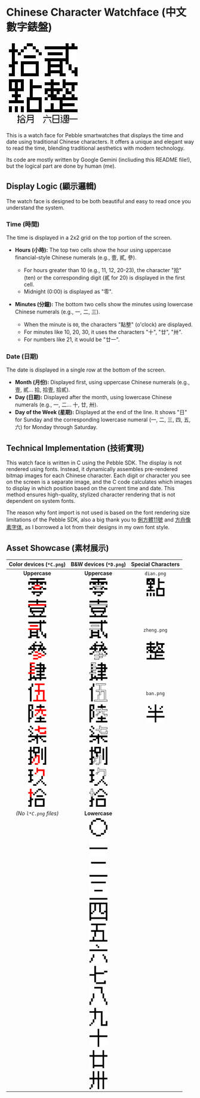 # Chinese Character Watchface (中文數字錶盤)

![image](display.jpg)

This is a watch face for Pebble smartwatches that displays the time and date using traditional Chinese characters. It offers a unique and elegant way to read the time, blending traditional aesthetics with modern technology.

Its code are mostly written by Google Gemini (incliuding this README file!), but the logical part are done by human (me).

## Display Logic (顯示邏輯)

The watch face is designed to be both beautiful and easy to read once you understand the system.

### Time (時間)

The time is displayed in a 2x2 grid on the top portion of the screen.

-   **Hours (小時):** The top two cells show the hour using uppercase financial-style Chinese numerals (e.g., 壹, 貳, 參).
    -   For hours greater than 10 (e.g., 11, 12, 20-23), the character "拾" (ten) or the corresponding digit (貳 for 20) is displayed in the first cell.
    -   Midnight (0:00) is displayed as "零".

-   **Minutes (分鐘):** The bottom two cells show the minutes using lowercase Chinese numerals (e.g., 一, 二, 三).
    -   When the minute is `00`, the characters "點整" (o'clock) are displayed.
    -   For minutes like 10, 20, 30, it uses the characters "十", "廿", "卅".
    -   For numbers like 21, it would be "廿一".

### Date (日期)

The date is displayed in a single row at the bottom of the screen.

-   **Month (月份):** Displayed first, using uppercase Chinese numerals (e.g., 壹, 貳... 拾, 拾壹, 拾貳).
-   **Day (日期):** Displayed after the month, using lowercase Chinese numerals (e.g., 一, 二... 十, 廿, 卅).
-   **Day of the Week (星期):** Displayed at the end of the line. It shows "日" for Sunday and the corresponding lowercase numeral (一, 二, 三, 四, 五, 六) for Monday through Saturday.

## Technical Implementation (技術實現)

This watch face is written in C using the Pebble SDK. The display is not rendered using fonts. Instead, it dynamically assembles pre-rendered bitmap images for each Chinese character. Each digit or character you see on the screen is a separate image, and the C code calculates which images to display in which position based on the current time and date. This method ensures high-quality, stylized character rendering that is not dependent on system fonts.

The reason why font import is not used is based on the font rendering size limitations of the Pebble SDK, also a big thank you to [俐方體11號](https://github.com/ACh-K/Cubic-11) and [方舟像素字体](https://github.com/TakWolf/ark-pixel-font), as I borrowed a lot from their designs in my own font style.

## Asset Showcase (素材展示)

| Color devices (`*C.png`) | B&W devices (`*D.png`) | Special Characters |
| :---: | :---: | :---: |
| **Uppercase** | **Uppercase** | `dian.png` |
| <img src="resources/time/u0C.png" width="48"> | <img src="resources/time/u0D.png" width="48"> | <img src="resources/time/dian.png" width="48"> |
| <img src="resources/time/u1C.png" width="48"> | <img src="resources/time/u1D.png" width="48"> | |
| <img src="resources/time/u2C.png" width="48"> | <img src="resources/time/u2D.png" width="48"> | `zheng.png` |
| <img src="resources/time/u3C.png" width="48"> | <img src="resources/time/u3D.png" width="48"> | <img src="resources/time/zheng.png" width="48"> |
| <img src="resources/time/u4C.png" width="48"> | <img src="resources/time/u4D.png" width="48"> | |
| <img src="resources/time/u5C.png" width="48"> | <img src="resources/time/u5D.png" width="48"> | `ban.png` |
| <img src="resources/time/u6C.png" width="48"> | <img src="resources/time/u6D.png" width="48"> | <img src="resources/time/ban.png" width="48"> |
| <img src="resources/time/u7C.png" width="48"> | <img src="resources/time/u7D.png" width="48"> | |
| <img src="resources/time/u8C.png" width="48"> | <img src="resources/time/u8D.png" width="48"> | |
| <img src="resources/time/u9C.png" width="48"> | <img src="resources/time/u9D.png" width="48"> | |
| <img src="resources/time/u10C.png" width="48"> | <img src="resources/time/u10D.png" width="48"> | |
| *(No `l*C.png` files)* | **Lowercase** | |
| | <img src="resources/time/l0D.png" width="48"> | |
| | <img src="resources/time/l1D.png" width="48"> | |
| | <img src="resources/time/l2D.png" width="48"> | |
| | <img src="resources/time/l3D.png" width="48"> | |
| | <img src="resources/time/l4D.png" width="48"> | |
| | <img src="resources/time/l5D.png" width="48"> | |
| | <img src="resources/time/l6D.png" width="48"> | |
| | <img src="resources/time/l7D.png" width="48"> | |
| | <img src="resources/time/l8D.png" width="48"> | |
| | <img src="resources/time/l9D.png" width="48"> | |
| | <img src="resources/time/l10D.png" width="48"> | |
| | <img src="resources/time/l20D.png" width="48"> | |
| | <img src="resources/time/l30D.png" width="48"> | |
